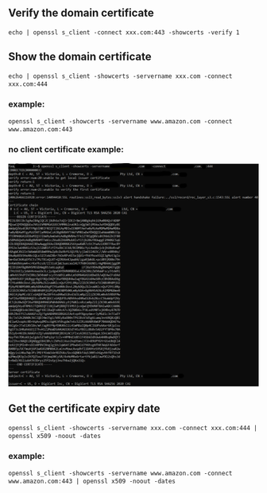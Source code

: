## Verify the domain certificate

    echo | openssl s_client -connect xxx.com:443 -showcerts -verify 1

## Show the domain certificate

    echo | openssl s_client -showcerts -servername xxx.com -connect xxx.com:444

### example:

    openssl s_client -showcerts -servername www.amazon.com -connect www.amazon.com:443

### no client certificate example:

<img src="no_client_certificate.png">
  
## Get the certificate expiry date

    openssl s_client -showcerts -servername xxx.com -connect xxx.com:444 | openssl x509 -noout -dates
  
### example:

    openssl s_client -showcerts -servername www.amazon.com -connect www.amazon.com:443 | openssl x509 -noout -dates
